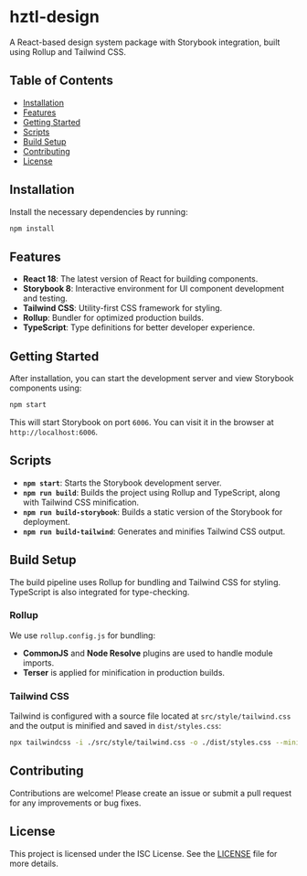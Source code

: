 
# hztl-design

A React-based design system package with Storybook integration, built using Rollup and Tailwind CSS.

## Table of Contents
- [Installation](#installation)
- [Features](#features)
- [Getting Started](#getting-started)
- [Scripts](#scripts)
- [Build Setup](#build-setup)
- [Contributing](#contributing)
- [License](#license)

## Installation

Install the necessary dependencies by running:

```bash
npm install
```

## Features
- **React 18**: The latest version of React for building components.
- **Storybook 8**: Interactive environment for UI component development and testing.
- **Tailwind CSS**: Utility-first CSS framework for styling.
- **Rollup**: Bundler for optimized production builds.
- **TypeScript**: Type definitions for better developer experience.

## Getting Started

After installation, you can start the development server and view Storybook components using:

```bash
npm start
```

This will start Storybook on port `6006`. You can visit it in the browser at `http://localhost:6006`.

## Scripts

- **`npm start`**: Starts the Storybook development server.
- **`npm run build`**: Builds the project using Rollup and TypeScript, along with Tailwind CSS minification.
- **`npm run build-storybook`**: Builds a static version of the Storybook for deployment.
- **`npm run build-tailwind`**: Generates and minifies Tailwind CSS output.

## Build Setup

The build pipeline uses Rollup for bundling and Tailwind CSS for styling. TypeScript is also integrated for type-checking.

### Rollup

We use `rollup.config.js` for bundling:
- **CommonJS** and **Node Resolve** plugins are used to handle module imports.
- **Terser** is applied for minification in production builds.

### Tailwind CSS

Tailwind is configured with a source file located at `src/style/tailwind.css` and the output is minified and saved in `dist/styles.css`:

```bash
npx tailwindcss -i ./src/style/tailwind.css -o ./dist/styles.css --minify
```

## Contributing

Contributions are welcome! Please create an issue or submit a pull request for any improvements or bug fixes.

## License

This project is licensed under the ISC License. See the [LICENSE](./LICENSE) file for more details.
